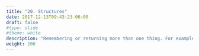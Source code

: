 ```yaml
---
title: "20. Structures"
date: 2017-12-13T09:43:23-06:00
draft: false
#type: slide
#theme: white
description: "Remembering or returning more than one thing. For example, coordinates."
weight: 200
---
```

